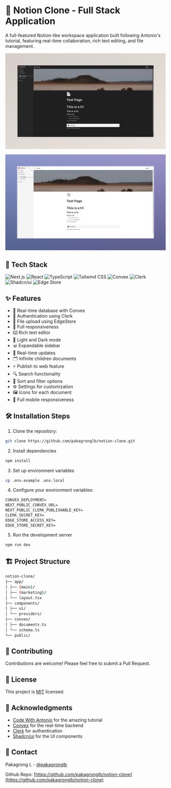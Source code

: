 # 📝 Notion Clone - Full Stack Application

A full-featured Notion-like workspace application built following Antonio's tutorial, featuring real-time collaboration, rich text editing, and file management.

![Jotion](./public/jotion-dark.jpeg)

![Jotion](./public/jotion-light.jpeg)

## 🚀 Tech Stack

![Next.js](https://img.shields.io/badge/Next.js-000000?style=for-the-badge&logo=next.js&logoColor=white)
![React](https://img.shields.io/badge/React-61DAFB?style=for-the-badge&logo=react&logoColor=black)
![TypeScript](https://img.shields.io/badge/TypeScript-3178C6?style=for-the-badge&logo=typescript&logoColor=white)
![Tailwind CSS](https://img.shields.io/badge/Tailwind_CSS-38B2AC?style=for-the-badge&logo=tailwind-css&logoColor=white)
![Convex](https://img.shields.io/badge/Convex-FF731D?style=for-the-badge&logo=convex&logoColor=white)
![Clerk](https://img.shields.io/badge/Clerk-6C47FF?style=for-the-badge&logo=clerk&logoColor=white)
![Shadcn/ui](https://img.shields.io/badge/Shadcn/ui-000000?style=for-the-badge&logo=shadcnui&logoColor=white)
![Edge Store](https://img.shields.io/badge/Edge_Store-2E59C7?style=for-the-badge&logo=edgestore&logoColor=white)

## ✨ Features

- 📝 Real-time database with Convex
- 🔐 Authentication using Clerk
- 📁 File upload using EdgeStore
- 📱 Full responsiveness
- ⌨️ Rich text editor
- 🎨 Light and Dark mode
- 📊 Expandable sidebar
- 🔄 Real-time updates
- 🗂️ Infinite children documents
- ⚡ Publish to web feature
- 🔍 Search functionality
- 🎯 Sort and filter options
- ⚙️ Settings for customization
- 🖼️ Icons for each document
- 📱 Full mobile responsiveness

## 🛠️ Installation Steps

1. Clone the repository:
```bash
git clone https://github.com/pakagronglb/notion-clone.git
```

2. Install dependencies
```bash
npm install
```

3. Set up environment variables
```bash
cp .env.example .env.local
```

4. Configure your environment variables:
```env
CONVEX_DEPLOYMENT=
NEXT_PUBLIC_CONVEX_URL=
NEXT_PUBLIC_CLERK_PUBLISHABLE_KEY=
CLERK_SECRET_KEY=
EDGE_STORE_ACCESS_KEY=
EDGE_STORE_SECRET_KEY=
```

5. Run the development server
```bash
npm run dev
```

## 🏗️ Project Structure

```bash
notion-clone/
├── app/
│ ├── (main)/
│ ├── (marketing)/
│ └── layout.tsx
├── components/
│ ├── ui/
│ └── providers/
├── convex/
│ ├── documents.ts
│ └── schema.ts
└── public/
```

## 🤝 Contributing

Contributions are welcome! Please feel free to submit a Pull Request.

## 📝 License

This project is [MIT](LICENSE) licensed.

## 🙏 Acknowledgments

- [Code With Antonio](https://www.youtube.com/watch?v=0OaDyjB9Ib8) for the amazing tutorial
- [Convex](https://www.convex.dev/) for the real-time backend
- [Clerk](https://clerk.dev/) for authentication
- [Shadcn/ui](https://ui.shadcn.com/) for the UI components

## 📧 Contact

Pakagrong L - [@pakagronglb](https://twitter.com/pakagronglb)

Github Repo: [https://github.com/pakagronglb/notion-clone](https://github.com/pakagronglb/notion-clone)

